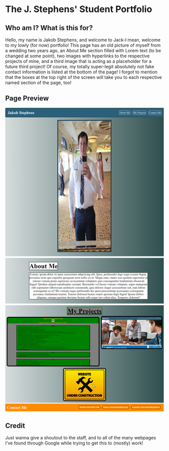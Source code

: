 # The J. Stephens' Student Portfolio
## Who am I? What is this for?
Hello, my name is Jakob Stephens, and welcome to Jack-I mean, welcome to my lowly (for now) portfolio! This page has an old picture of myself from a wedding two years ago, an About Me section filled with Lorem text (to be changed at some point), two images with hyperlinks to the respective projects of mine, and a third image that is acting as a placeholder for a future third project! Of course, my totally super-legit absolutely not fake contact information is listed at the bottom of the page! I forgot to mention that the boxes at the top right of the screen will take you to each respective named section of the page, too!
## Page Preview
![JayStepz](/Assets/portfolioscreenshot.png "Preview")
## Credit
Just wanna give a shoutout to the staff, and to all of the many webpages I've found through Google while trying to get this to (mostly) work!